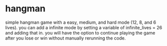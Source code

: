 # hangman
simple hangman game with a easy, medium, and hard mode (12, 8, and 6 lives).
you can add a infinite mode by setting a variable of infinite_lives = 26 and adding that in.
you will have the option to continue playing the game after you lose or win without manually rerunning the code.
